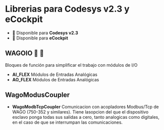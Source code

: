  
# Librerias para **Codesys v2.3** y **eCockpit** 
- :orange_book: Disponible para **Codesys v2.3** 
- :green_book:  Disponible para **eCockpit**



## WAGOIO :orange_book: :green_book:
Bloques de función para simplificar el trabajo con módulos de I/O
- **AI_FLEX**
Módulos de Entradas Analógicas 
- **AO_FLEX**
Módulos de Entradas Analógicas 

## WagoModusCoupler
- **WagoModbTcpCoupler** Comunicacion con acopladores Modbus/Tcp de WAGO (750-352 y similares). Tiene lasopcion del que el dispositivo esclavo ponga todas sus salidas a cero, tanto analogicas como digitales, en el caso de que se interrumpan las comunicaciones.     
